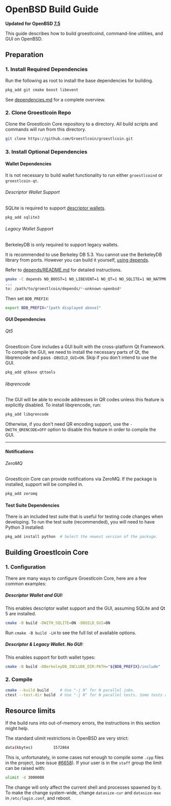 # OpenBSD Build Guide

**Updated for OpenBSD [7.5](https://www.openbsd.org/75.html)**

This guide describes how to build groestlcoind, command-line utilities, and GUI on OpenBSD.

## Preparation

### 1. Install Required Dependencies
Run the following as root to install the base dependencies for building.

```bash
pkg_add git cmake boost libevent
```

See [dependencies.md](dependencies.md) for a complete overview.

### 2. Clone Groestlcoin Repo
Clone the Groestlcoin Core repository to a directory. All build scripts and commands will run from this directory.
``` bash
git clone https://github.com/Groestlcoin/groestlcoin.git
```

### 3. Install Optional Dependencies

#### Wallet Dependencies

It is not necessary to build wallet functionality to run either `groestlcoind` or `groestlcoin-qt`.

###### Descriptor Wallet Support

SQLite is required to support [descriptor wallets](descriptors.md).

``` bash
pkg_add sqlite3
```

###### Legacy Wallet Support
BerkeleyDB is only required to support legacy wallets.

It is recommended to use Berkeley DB 5.3. You cannot use the BerkeleyDB library
from ports. However you can build it yourself, [using depends](/depends).

Refer to [depends/README.md](/depends/README.md) for detailed instructions.

```bash
gmake -C depends NO_BOOST=1 NO_LIBEVENT=1 NO_QT=1 NO_SQLITE=1 NO_NATPMP=1 NO_UPNP=1 NO_ZMQ=1 NO_USDT=1
...
to: /path/to/groestlcoin/depends/*-unknown-openbsd*
```

Then set `BDB_PREFIX`:

```bash
export BDB_PREFIX="[path displayed above]"
```

#### GUI Dependencies
###### Qt5

Groestlcoin Core includes a GUI built with the cross-platform Qt Framework. To compile the GUI, we need to install
the necessary parts of Qt, the libqrencode and pass `-DBUILD_GUI=ON`. Skip if you don't intend to use the GUI.

```bash
pkg_add qtbase qttools
```

###### libqrencode

The GUI will be able to encode addresses in QR codes unless this feature is explicitly disabled. To install libqrencode, run:

```bash
pkg_add libqrencode
```

Otherwise, if you don't need QR encoding support, use the `-DWITH_QRENCODE=OFF` option to disable this feature in order to compile the GUI.

---

#### Notifications
###### ZeroMQ

Groestlcoin Core can provide notifications via ZeroMQ. If the package is installed, support will be compiled in.
```bash
pkg_add zeromq
```

#### Test Suite Dependencies
There is an included test suite that is useful for testing code changes when developing.
To run the test suite (recommended), you will need to have Python 3 installed:

```bash
pkg_add install python  # Select the newest version of the package.
```

## Building Groestlcoin Core

### 1. Configuration

There are many ways to configure Groestlcoin Core, here are a few common examples:

##### Descriptor Wallet and GUI:
This enables descriptor wallet support and the GUI, assuming SQLite and Qt 5 are installed.

```bash
cmake -B build -DWITH_SQLITE=ON -DBUILD_GUI=ON
```

Run `cmake -B build -LH` to see the full list of available options.

##### Descriptor & Legacy Wallet. No GUI:
This enables support for both wallet types:

```bash
cmake -B build -DBerkeleyDB_INCLUDE_DIR:PATH="${BDB_PREFIX}/include"
```

### 2. Compile

```bash
cmake --build build     # Use "-j N" for N parallel jobs.
ctest --test-dir build  # Use "-j N" for N parallel tests. Some tests are disabled if Python 3 is not available.
```

## Resource limits

If the build runs into out-of-memory errors, the instructions in this section
might help.

The standard ulimit restrictions in OpenBSD are very strict:
```bash
data(kbytes)         1572864
```

This is, unfortunately, in some cases not enough to compile some `.cpp` files in the project,
(see issue [#6658](https://github.com/bitcoin/bitcoin/issues/6658)).
If your user is in the `staff` group the limit can be raised with:
```bash
ulimit -d 3000000
```
The change will only affect the current shell and processes spawned by it. To
make the change system-wide, change `datasize-cur` and `datasize-max` in
`/etc/login.conf`, and reboot.
